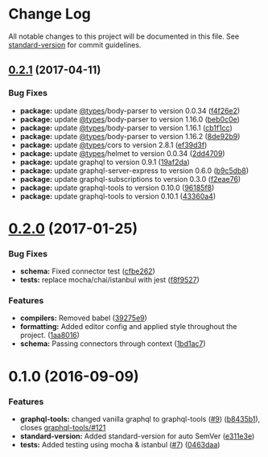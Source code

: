 # Change Log

All notable changes to this project will be documented in this file. See [standard-version](https://github.com/conventional-changelog/standard-version) for commit guidelines.

<a name="0.2.1"></a>
## [0.2.1](https://github.com/DxCx/webpack-apollo-server/compare/v0.2.0...v0.2.1) (2017-04-11)


### Bug Fixes

* **package:** update [@types](https://github.com/types)/body-parser to version 0.0.34 ([f4f26e2](https://github.com/DxCx/webpack-apollo-server/commit/f4f26e2))
* **package:** update [@types](https://github.com/types)/body-parser to version 1.16.0 ([beb0c0e](https://github.com/DxCx/webpack-apollo-server/commit/beb0c0e))
* **package:** update [@types](https://github.com/types)/body-parser to version 1.16.1 ([cb1f1cc](https://github.com/DxCx/webpack-apollo-server/commit/cb1f1cc))
* **package:** update [@types](https://github.com/types)/body-parser to version 1.16.2 ([8de92b9](https://github.com/DxCx/webpack-apollo-server/commit/8de92b9))
* **package:** update [@types](https://github.com/types)/cors to version 2.8.1 ([ef39d3f](https://github.com/DxCx/webpack-apollo-server/commit/ef39d3f))
* **package:** update [@types](https://github.com/types)/helmet to version 0.0.34 ([2dd4709](https://github.com/DxCx/webpack-apollo-server/commit/2dd4709))
* **package:** update graphql to version 0.9.1 ([19af2da](https://github.com/DxCx/webpack-apollo-server/commit/19af2da))
* **package:** update graphql-server-express to version 0.6.0 ([b9c5db8](https://github.com/DxCx/webpack-apollo-server/commit/b9c5db8))
* **package:** update graphql-subscriptions to version 0.3.0 ([f2eae76](https://github.com/DxCx/webpack-apollo-server/commit/f2eae76))
* **package:** update graphql-tools to version 0.10.0 ([96185f8](https://github.com/DxCx/webpack-apollo-server/commit/96185f8))
* **package:** update graphql-tools to version 0.10.1 ([43360a4](https://github.com/DxCx/webpack-apollo-server/commit/43360a4))



<a name="0.2.0"></a>
# [0.2.0](https://github.com/DxCx/webpack-apollo-server/compare/v0.1.0...v0.2.0) (2017-01-25)


### Bug Fixes

* **schema:** Fixed connector test ([cfbe262](https://github.com/DxCx/webpack-apollo-server/commit/cfbe262))
* **tests:**  replace mocha/chai/istanbul with jest ([f8f9527](https://github.com/DxCx/webpack-apollo-server/commit/f8f9527))


### Features

* **compilers:** Removed babel ([39275e9](https://github.com/DxCx/webpack-apollo-server/commit/39275e9))
* **formatting:** Added editor config and applied style throughout the project. ([1aa8016](https://github.com/DxCx/webpack-apollo-server/commit/1aa8016))
* **schema:** Passing connectors through context ([1bd1ac7](https://github.com/DxCx/webpack-apollo-server/commit/1bd1ac7))



<a name="0.1.0"></a>
# 0.1.0 (2016-09-09)


### Features

* **graphql-tools:** changed vanilla graphql to graphql-tools ([#9](https://github.com/DxCx/webpack-apollo-server/issues/9)) ([b8435b1](https://github.com/DxCx/webpack-apollo-server/commit/b8435b1)), closes [graphql-tools/#121](https://github.com/DxCx/webpack-apollo-server/issues/121)
* **standard-version:** Added standard-version for auto SemVer ([e311e3e](https://github.com/DxCx/webpack-apollo-server/commit/e311e3e))
* **tests:** Added testing using mocha & istanbul ([#7](https://github.com/DxCx/webpack-apollo-server/issues/7)) ([0463daa](https://github.com/DxCx/webpack-apollo-server/commit/0463daa))
